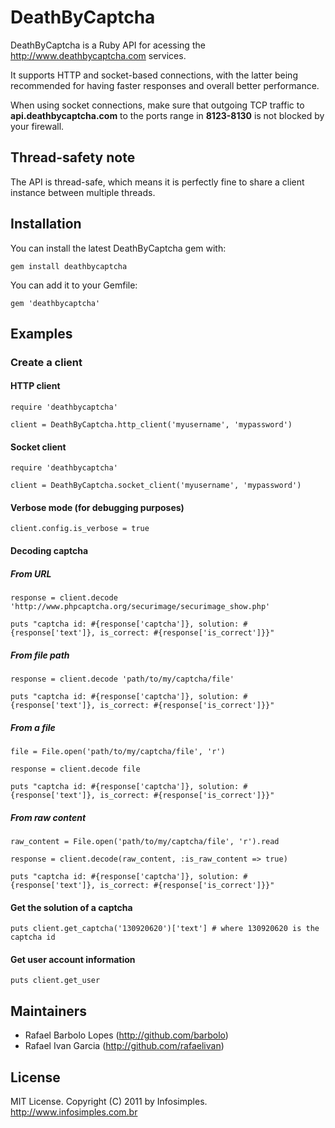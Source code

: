 DeathByCaptcha
==============

DeathByCaptcha is a Ruby API for acessing the http://www.deathbycaptcha.com services.

It supports HTTP and socket-based connections, with the latter being recommended for having faster responses and overall better performance.

When using socket connections, make sure that outgoing TCP traffic to <b>api.deathbycaptcha.com</b> to the ports range in <b>8123-8130</b> is not blocked by your firewall.

Thread-safety note
------------------

The API is thread-safe, which means it is perfectly fine to share a client instance between multiple threads.

Installation
------------

You can install the latest DeathByCaptcha gem with:

	gem install deathbycaptcha

You can add it to your Gemfile:

	gem 'deathbycaptcha'

Examples
--------

### Create a client

#### HTTP client

	require 'deathbycaptcha'

	client = DeathByCaptcha.http_client('myusername', 'mypassword')

#### Socket client

	require 'deathbycaptcha'

	client = DeathByCaptcha.socket_client('myusername', 'mypassword')

#### Verbose mode (for debugging purposes)

	client.config.is_verbose = true

#### Decoding captcha

##### From URL

	response = client.decode 'http://www.phpcaptcha.org/securimage/securimage_show.php'

	puts "captcha id: #{response['captcha']}, solution: #{response['text']}, is_correct: #{response['is_correct']}}"

##### From file path

	response = client.decode 'path/to/my/captcha/file'

	puts "captcha id: #{response['captcha']}, solution: #{response['text']}, is_correct: #{response['is_correct']}}"

##### From a file

	file = File.open('path/to/my/captcha/file', 'r')

	response = client.decode file

	puts "captcha id: #{response['captcha']}, solution: #{response['text']}, is_correct: #{response['is_correct']}}"

##### From raw content

	raw_content = File.open('path/to/my/captcha/file', 'r').read

	response = client.decode(raw_content, :is_raw_content => true)

	puts "captcha id: #{response['captcha']}, solution: #{response['text']}, is_correct: #{response['is_correct']}}"

#### Get the solution of a captcha

	puts client.get_captcha('130920620')['text'] # where 130920620 is the captcha id

#### Get user account information

	puts client.get_user

Maintainers
-----------

* Rafael Barbolo Lopes (http://github.com/barbolo)
* Rafael Ivan Garcia (http://github.com/rafaelivan)

License
-------

MIT License. Copyright (C) 2011 by Infosimples. http://www.infosimples.com.br